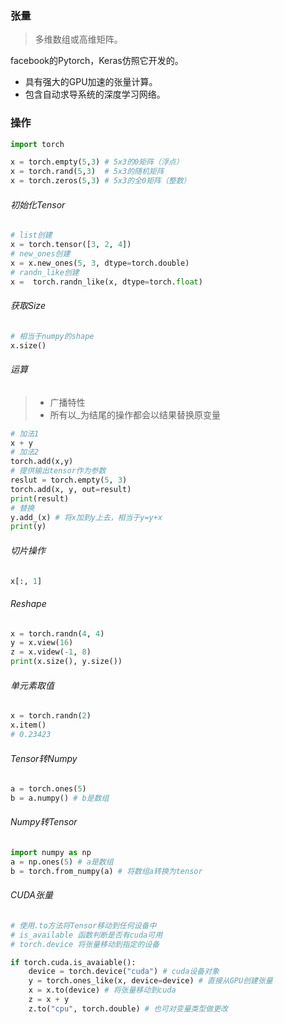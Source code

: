 ### 张量

> 多维数组或高维矩阵。

facebook的Pytorch，Keras仿照它开发的。

- 具有强大的GPU加速的张量计算。
- 包含自动求导系统的深度学习网络。

### 操作



```python
import torch

x = torch.empty(5,3) # 5x3的0矩阵（浮点）
x = torch.rand(5,3)  # 5x3的随机矩阵
x = torch.zeros(5,3) # 5x3的全0矩阵（整数）
```



###### 初始化Tensor

```python
# list创建
x = torch.tensor([3, 2, 4])
# new_ones创建
x = x.new_ones(5, 3, dtype=torch.double)
# randn_like创建
x =  torch.randn_like(x, dtype=torch.float)
```



###### 获取Size

```python
# 相当于numpy的shape
x.size()
```



###### 运算

> - 广播特性
> - 所有以_为结尾的操作都会以结果替换原变量

```python
# 加法1
x + y
# 加法2
torch.add(x,y)
# 提供输出tensor作为参数
reslut = torch.empty(5, 3)
torch.add(x, y, out=result)
print(result)
# 替换
y.add_(x) # 将x加到y上去，相当于y=y+x
print(y)
```



###### 切片操作

```python
x[:, 1]
```



###### Reshape

```python
x = torch.randn(4, 4)
y = x.view(16)
z = x.videw(-1, 8)
print(x.size(), y.size())
```



###### 单元素取值

```python
x = torch.randn(2)
x.item()
# 0.23423
```



###### Tensor转Numpy

```python
a = torch.ones(5)
b = a.numpy() # b是数组
```



###### Numpy转Tensor

```python
import numpy as np
a = np.ones(5) # a是数组
b = torch.from_numpy(a) # 将数组a转换为tensor
```



###### CUDA张量

```python
# 使用.to方法将Tensor移动到任何设备中
# is_available 函数判断是否有cuda可用
# torch.device 将张量移动到指定的设备

if torch.cuda.is_avaiable():
    device = torch.device("cuda") # cuda设备对象
    y = torch.ones_like(x, device=device) # 直接从GPU创建张量
    x = x.to(device) # 将张量移动到cuda
    z = x + y 
    z.to("cpu", torch.double) # 也可对变量类型做更改
```



